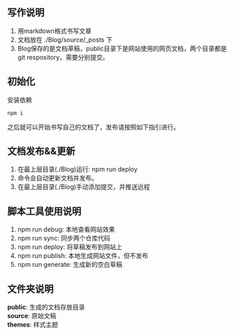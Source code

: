 ## 写作说明
1. 用markdown格式书写文章  
2. 文档放在 ./Blog/source/_posts 下  
3. Blog保存的是文档草稿，public目录下是网站使用的网页文档，两个目录都是git respository，需要分别提交。  

## 初始化
安装依赖  
``` shell
npm i
```
之后就可以开始书写自己的文档了，发布请按照如下指引进行。  

## 文档发布&&更新
1. 在最上层目录(./Blog)运行: npm run deploy
2. 命令会自动更新文档并发布。  
3. 在最上层目录(./Blog)手动添加提交，并推送远程  

## 脚本工具使用说明
1. npm run debug: 本地查看网站效果
2. npm run sync: 同步两个仓库代码
3. npm run deploy: 将草稿发布到网站上
4. npm run publish: 本地生成网站文件，但不发布 
5. npm run generate: 生成新的空白草稿

## 文件夹说明
**public**: 生成的文档存放目录  
**source**: 原始文稿  
**themes**: 样式主题  
